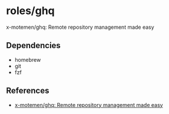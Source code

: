 # roles/ghq
x-motemen/ghq: Remote repository management made easy



## Dependencies
- homebrew
- git
- fzf



## References
- [x-motemen/ghq: Remote repository management made easy](https://github.com/x-motemen/ghq)


